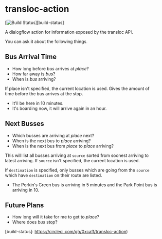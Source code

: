 # transloc-action

[![Build Status][build-status-image]][build-status]

A dialogflow action for information exposed by the transloc API.

You can ask it about the following things.

## Bus Arrival Time

* How long before _bus_ arrives at _place_?
* How far away is _bus_?
* When is _bus_ arriving?

If place isn't specified, the current location is used. Gives the amount of time
before the bus arrives at the stop.

* It'll be here in 10 minutes.
* It's boarding now, it will arrive again in an hour.

## Next Busses

* Which busses are arriving at _place_ next?
* When is the next bus to _place_ arriving?
* When is the next bus from _place_ to _place_ arriving?

This will list all busses arriving at `source` sorted from soonest arriving to
latest arriving. If `source` isn't specified, the current location is used.

If `destination` is specified, only busses which are going from the `source`
which have `destination` on their route are listed.

* The Perkin's Green bus is arriving in 5 minutes and the Park Point bus is
  arriving in 10.

## Future Plans

* How long will it take for me to get to _place_?
* Where does _bus_ stop?

[build-status-image]: https://circleci.com/gh/0xcaff/transloc-action.svg?style=svg
[build-status]: https://circleci.com/gh/0xcaff/transloc-action)
